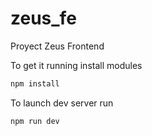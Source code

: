 # zeus_fe

Proyect Zeus Frontend

To get it running install modules

```bash
npm install
```

To launch dev server run

```bash
npm run dev
```
